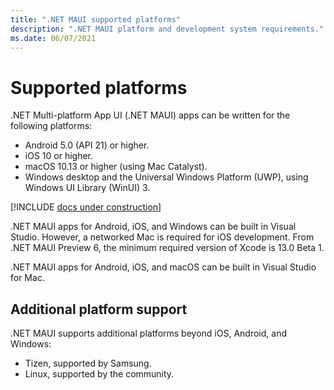 ```yaml
---
title: ".NET MAUI supported platforms"
description: ".NET MAUI platform and development system requirements."
ms.date: 06/07/2021
---
```


# Supported platforms

.NET Multi-platform App UI (.NET MAUI) apps can be written for the following platforms:

- Android 5.0 (API 21) or higher.
- iOS 10 or higher.
- macOS 10.13 or higher (using Mac Catalyst).
- Windows desktop and the Universal Windows Platform (UWP), using Windows UI Library (WinUI) 3.

[!INCLUDE [docs under construction](~/includes/preview-note.md)]

.NET MAUI apps for Android, iOS, and Windows can be built in Visual Studio. However, a networked Mac is required for iOS development. From .NET MAUI Preview 6, the minimum required version of Xcode is 13.0 Beta 1.

.NET MAUI apps for Android, iOS, and macOS can be built in Visual Studio for Mac.

## Additional platform support

.NET MAUI supports additional platforms beyond iOS, Android, and Windows:

- Tizen, supported by Samsung.
- Linux, supported by the community.

<!-- ## Android platform support

You should have the latest Android SDK Tools and Android API platform installed. You can update to the latest versions using the Android SDK Manager.

Additionally, the target/compile version for Android projects **must** be set to *Use latest installed platform*. However the minimum version can be set to API 21 so you can continue to support devices that use Android 5.0 and newer. -->
